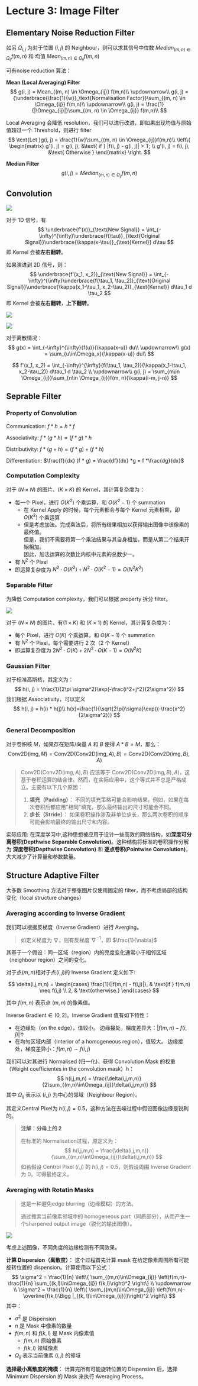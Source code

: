 # Lecture 3: Image Filter

## Elementary Noise Reduction Filter

如另 $\Omega_{i,j}$ 为对于位置 $(i, j)$ 的 Neighbour，则可以求其信号中位数 $Median_{(m, n) \in \Omega_{ij}} f(m,n)$ 和 均值 $Mean_{(m, n) \in \Omega_{ij}} f(m,n)$

可有noise reduction 算法：

**Mean (Local Averaging) Filter**
$$
g(i, j) = Mean_{(m, n) \in \Omega_{ij}} f(m,n)\\
\updownarrow\\
g(i, j) = {\underbrace{\frac{1}{w}}_\text{Normalisation Factor}}\sum_{(m, n) \in \Omega_{ij}} f(m,n)\\
\updownarrow\\
g(i, j) = \frac{1}{|\Omega_{ij}|}\sum_{(m, n) \in \Omega_{ij}} f(m,n)\\
$$

Local Averaging 会降低 resolution，我们可以进行改进，即如果出现均值与原始值超过一个 Threshold，则进行 filter
$$
\text{Let }g(i, j) = \frac{1}{w}\sum_{(m, n) \in \Omega_{ij}}f(m,n)\\
\left\{
\begin{matrix}
g'(i, j) = g(i, j), &\text{ if } |f(i, j) - g(i, j)| > T; \\
g'(i, j) = f(i, j), &\text{ Otherwise }
\end{matrix}
\right.
$$


**Median Filter**
$$
g(i, j) = Median_{(m, n) \in \Omega_{ij}} f(m,n)
$$

## Convolution

![](img/lec3/signal.jpeg)

对于 1D 信号，有
$$
\underbrace{f'(x)}_{\text{New Signal}} = \int_{-\infty}^{\infty}\underbrace{f(\tau)}_{\text{Original Signal}}\underbrace{\kappa(x-\tau)}_{\text{Kernel}} d\tau
$$
即 Kernel 会被**左右翻转**。

如果演进到 2D 信号，则：
$$
\underbrace{f'(x_1, x_2)}_{\text{New Signal}} = \int_{-\infty}^{\infty}\underbrace{f(\tau_1, \tau_2)}_{\text{Original Signal}}\underbrace{\kappa(x_1-\tau_1, x_2-\tau_2)}_{\text{Kernel}} d\tau_1 d \tau_2
$$
即 Kernel 会被**左右翻转**，**上下翻转**。

![](img/lec3/Conv1.png)

![](img/lec3/Con2.png)

对于离散情况：
$$
g(x) = \int_{-\infty}^{\infty}{f(u)}{\kappa(x-u)} du\\
\updownarrow\\
g(x) = \sum_{u\in\Omega_x}{\kappa(x-u)} du\\
$$

$$
f'(x_1, x_2) = \int_{-\infty}^{\infty}{f(\tau_1, \tau_2)}{\kappa(x_1-\tau_1, x_2-\tau_2)} d\tau_1 d \tau_2 \\
\updownarrow\\
g(i, j) = \sum_{m\in \Omega_{ij}}\sum_{n\in \Omega_{ij}}f(m, n){\kappa(i-m, j-n)}
$$

## Seprable Filter

### Property of Convolution

Communication: $f*h = h *f$

Associativity: $f*(g *h) = (f*g) *h$

Distributivity: $f*(g +h) = (f*g) + (f*h)$

Differentiation: $\frac{f}{dx} (f * g) = \frac{df}{dx} *g = f *\frac{dg}{dx}$

### Computation Complexity

对于 $(N\times N)$ 的图片、$(K\times K)$ 的 Kernel，其计算复杂度为：

- 每一个 Pixel，进行 $O(K^2)$ 个乘运算，和 $O(K^2-1)$ 个 summation
  - 在 Kernel Apply 的时候，每个元素都会与每个 Kernel 元素相乘，即 $O(K^2)$ 个乘运算
  - 但是考虑加法。完成乘法后，将所有结果相加以获得输出图像中该像素的最终值。  
    但是，我们不需要将第一个乘法结果与其自身相加，而是从第二个结果开始相加。  
    因此，加法运算的次数比内核中元素的总数少一。
- 有 $N^2$ 个 Pixel
- 即运算复杂度为 $N^2\cdot O(K^2) + N^2\cdot O(K^2-1) = O(N^2K^2)$

### Separable Filter

为降低 Computation complexity，我们可以根据 property 拆分 filter。

![](img/lec3/Separable.png)

对于 $(N\times N)$ 的图片、有$(1\times K)$ 和  $(K\times 1)$  的 Kernel，其计算复杂度为：

- 每个 Pixel，进行 $O(K)$ 个乘运算，和 $O(K-1)$ 个 summation
- 有 $N^2$ 个 Pixel，每个需要进行 $2$ 次（$2$ 个 Kernel）
- 即运算复杂度为 $2N^2\cdot O(K) + 2N^2\cdot O(K-1) = O(N^2K)$

### Gaussian Filter

对于标准高斯核，其定义为：
$$
h(i, j) = \frac{1}{2\pi \sigma^2}\exp(-\frac{i^2+j^2}{2\sigma^2})
$$
我们根据 Associativity，可以定义
$$
h(i, j) = h(i) * h(j)\\
h(x)=\frac{1}{\sqrt{2\pi}\sigma}\exp{(-\frac{x^2}{2\sigma^2})}
$$

### General Decomposition

对于卷积核 $M$，如果存在矩阵/向量 $A$ 和 $B$ 使得 $A*B = M$，那么：
$$
\text{Conv2D}(\text{img}, M)
= \text{Conv2D}(\text{Conv2D}(\text{img}, A), B)
= \text{Conv2D}(\text{Conv2D}(\text{img}, B), A)
$$

> $\text{Conv2D}(\text{Conv2D}(\text{img}, A), B)$ 应该等于 $\text{Conv2D}(\text{Conv2D}(\text{img}, B), A)$，这基于卷积运算的结合律。然而，在实际应用中，这个等式并不总是严格成立。主要有以下几个原因：
>
> 1. **填充（Padding）**： 不同的填充策略可能会影响结果。例如，如果在每次卷积后都应用"相同"填充，那么最终输出的尺寸可能会不同。
> 2. **步长（Stride）**： 如果卷积操作涉及非单位步长，那么两次卷积的顺序可能会影响最终的输出尺寸和内容。

实际应用: 在深度学习中,这种思想被应用于设计一些高效的网络结构，如**深度可分离卷积(Depthwise Separable Convolution)**。这种结构将标准的卷积操作分解为 **深度卷积(Depthwise Convolution)** 和 **逐点卷积(Pointwise Convolution)**，大大减少了计算量和参数数量。

## Structure Adaptive Filter

大多数 Smoothing 方法对于整张图片仅使用固定的 filter，而不考虑局部的结构变化（local structure changes）

### Averaging according to Inverse Gradient

我们可以根据反梯度（Inverse Gradient）进行 Averging。

> 如定义梯度为 $\nabla$，则有反梯度 $\nabla^{-1}$，即 $\frac{1}{\nabla}$

其基于一个假设：同一区域（region）内的亮度变化通常小于相邻区域（neighbour region）之间的变化。

对于点$(m,n)$相对于点$(i,j)$的 Inverse Gradient 定义如下: 

$$
\delta(i,j,m,n) =
\begin{cases}
  \frac{1}{|f(m,n) - f(i,j)|}, & \text{if } f(m,n) \neq f(i,j) \\
  2, & \text{otherwise.} 
\end{cases} 
$$

其中 $f(m,n)$ 表示点 $(m,n)$ 的像素值。

$\text{Inverse Gradient} \in (0,2]$。Inverse Gradient 值有如下特性：

- 在边缘处（on the edge），值较小。
  边缘接处，梯度差异大：$|f(m, n) - f(i, j)| \uparrow$
- 在均匀区域内部（interior of a homogeneous region），值较大。
  边缘接处，梯度差异小：$f(m, n) \sim f(i, j)$

我们可以对其进行 Normalised (归一化)，获得 Convolution Mask 的权重（Weight coefficientes in the convolution mask）$h$：
$$
h(i,j,m,n) = \frac{\delta(i,j,m,n)}{2\sum_{(m,n)\in\Omega_{ij}}\delta(i,j,m,n)}
$$
其中 $\Omega_{ij}$ 表示以 $(i,j)$ 为中心的邻域（Neighbour Region）。

其定义Central Pixel为 $h(i, j) = 0.5$，这种方法在去噪过程中假设图像边缘是锐利的。

> **注解：分母上的 $2$**
>
> 在标准的 Normalisation过程，原定义为：
> $$
> h(i,j,m,n) = \frac{\delta(i,j,m,n)}{\sum_{(m,n)\in\Omega_{ij}}\delta(i,j,m,n)}
> $$
> 如若假设 Centrol Pixel $(i, j)$ 的 $h(i, j)=0.5$，则假设周围 Inverse Gradient 为 0。可得最终定义。

### Averaging with Rotatin Masks

> 这是一种避免edge blurring（边缘模糊）的方法。
>
> 通过搜索当前像素邻域中的 homogeneous part（同质部分），从而产生一个sharpened output image（锐化的输出图像）。

![](img/lec3/rotate.png)

考虑上述图像，不同角度的边缘检测有不同效果。

**计算 Dispersion（离散度）**： 这个过程首先计算 mask 在给定像素周围所有可能旋转位置的 dispension。计算使用以下公式： 
$$
\sigma^2 = \frac{1}{n}
\left\{
  \sum_{(m,n)\in\Omega_{ij}} \left(f(m,n)-\frac{1}{n}
  \sum_{(k,l)\in\Omega_{ij}} f(k,l)\right)^2
\right\}
\\
\updownarrow
\\
\sigma^2 = \frac{1}{n}
\left\{
  \sum_{(m,n)\in\Omega_{ij}} \left(f(m,n)-\overline{f(k,l)\Bigg |_{(k, l)\in\Omega_{ij}}}\right)^2
\right\}
$$
其中：

- $\sigma^2$ 是 Dispension
- $n$  是 Mask 中像素的数量
- $f(m,n)$ 和 $f(k,l)$ 是 Mask 内像素值
  - $f(m, n)$ 原始像素
  - $f(k, l)$ 领域像素
- $\Omega_{ij}$ 表示当前像素 $(i,j)$ 的邻域

**选择最小离散度的掩模**： 计算完所有可能旋转位置的 Dispension 后，选择 Minimum Dispersion 的 Mask 来执行 Averaging Process。
